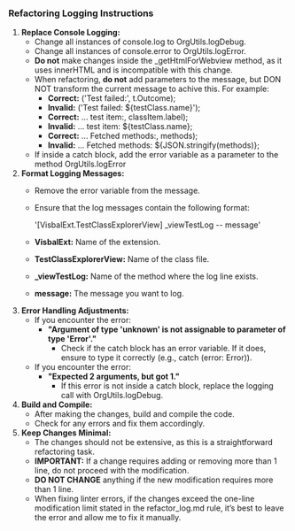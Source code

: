 ### Refactoring Logging Instructions
1. **Replace Console Logging:**
   - Change all instances of console.log to OrgUtils.logDebug.
   - Change all instances of console.error to OrgUtils.logError.
   - **Do not** make changes inside the _getHtmlForWebview method, as it uses innerHTML and is incompatible with this change.
   - When refactoring, **do not** add parameters to the message, but DON NOT transform the current message to achive this. For example:
     - **Correct:** ('Test failed:', t.Outcome);
     - **Invalid:** ('Test failed: ${testClass.name}');
     - **Correct:** ... test item:, classItem.label);
     - **Invalid:** ... test item: ${testClass.name};
     - **Correct:** ... Fetched methods:, methods);
     - **Invalid:** ... Fetched methods: ${JSON.stringify(methods)};
   - If inside a catch block, add the error variable as a parameter to the method OrgUtils.logError
2. **Format Logging Messages:**
   - Remove the error variable from the message.
   - Ensure that the log messages contain the following format:
     
     '[VisbalExt.TestClassExplorerView] _viewTestLog -- message'
     
   - **VisbalExt:** Name of the extension.
   - **TestClassExplorerView:** Name of the class file.
   - **_viewTestLog:** Name of the method where the log line exists.
   - **message:** The message you want to log.
3. **Error Handling Adjustments:**
   - If you encounter the error:
     - **"Argument of type 'unknown' is not assignable to parameter of type 'Error'."**
       - Check if the catch block has an error variable. If it does, ensure to type it correctly (e.g., catch (error: Error)).
   - If you encounter the error:
     - **"Expected 2 arguments, but got 1."**
       - If this error is not inside a catch block, replace the logging call with OrgUtils.logDebug.
4. **Build and Compile:**
   - After making the changes, build and compile the code.
   - Check for any errors and fix them accordingly.
5. **Keep Changes Minimal:**
   - The changes should not be extensive, as this is a straightforward refactoring task.
   - **IMPORTANT:** If a change requires adding or removing more than 1 line, do not proceed with the modification.
   - **DO NOT CHANGE** anything if the new modification requires more than 1 line.
   - When fixing linter errors, if the changes exceed the one-line modification limit stated in the refactor_log.md rule, it’s best to leave the error and allow me to fix it manually.